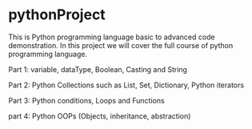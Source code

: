 # pythonProject

This is Python programming language basic to advanced code demonstration.
In this project we  will cover the full course of python programming language.

Part 1: 
  variable, dataType, Boolean, Casting and String
  
Part 2:
  Python Collections such as List, Set, Dictionary, 
  Python iterators
  
Part 3:
  Python conditions, Loops and Functions
  
 part 4:
  Python OOPs (Objects, inheritance, abstraction)
 
